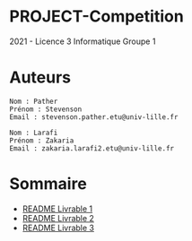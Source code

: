 # PROJECT-Competition

2021 - Licence 3 Informatique Groupe 1 

# Auteurs

    Nom : Pather
    Prénom : Stevenson
    Email : stevenson.pather.etu@univ-lille.fr

    Nom : Larafi
    Prénom : Zakaria
    Email : zakaria.larafi2.etu@univ-lille.fr

# Sommaire

* [README Livrable 1](README_v1.md) 
* [README Livrable 2](README_v2.md)
* [README Livrable 3](README_v3.md)
